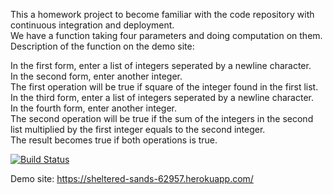 This a homework project to become familiar with the code repository with continuous integration and deployment.<br />
We have a function taking four parameters and doing computation on them.<br />
Description of the function on the demo site:<br />

In the first form, enter a list of integers seperated by a newline character.<br />
In the second form, enter another integer.<br />
The first operation will be true if square of the integer found in the first list.<br />
In the third form, enter a list of integers seperated by a newline character.<br />
In the fourth form, enter another integer.<br />
The second operation will be true if the sum of the integers in the second list multiplied by the first integer equals to the second integer.<br />
The result becomes true if both operations is true.<br />

[![Build Status](https://travis-ci.org/kursadsaka/myDemoApp.svg?branch=master)](https://travis-ci.org/kursadsaka/myDemoApp)

Demo site: https://sheltered-sands-62957.herokuapp.com/